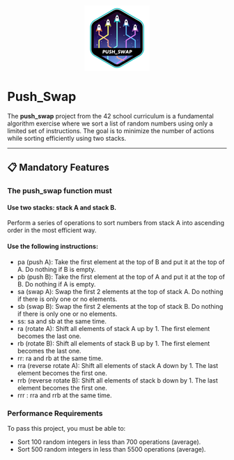 <p align="center">
  <img src="push_swape.png" alt="Push_swap Logo">
</p>

# Push_Swap  

The **push_swap** project from the 42 school curriculum is a fundamental algorithm exercise where we sort a list of random numbers using only a limited set of instructions. The goal is to minimize the number of actions while sorting efficiently using two stacks. 

---

## 📋 Mandatory Features  

### The push_swap function must
#### Use two stacks: stack A and stack B.
Perform a series of operations to sort numbers from stack A into ascending order in the most efficient way.

#### Use the following instructions:
- pa (push A): Take the first element at the top of B and put it at the top of A. Do nothing if B is empty.
- pb (push B): Take the first element at the top of A and put it at the top of B. Do nothing if A is empty.
- sa (swap A): Swap the first 2 elements at the top of stack A. Do nothing if there is only one or no elements.
- sb (swap B): Swap the first 2 elements at the top of stack B. Do nothing if there is only one or no elements.
- ss: sa and sb at the same time.
- ra (rotate A): Shift all elements of stack A up by 1. The first element becomes the last one.
- rb (rotate B): Shift all elements of stack B up by 1. The first element becomes the last one.
- rr: ra and rb at the same time.
- rra (reverse rotate A): Shift all elements of stack A down by 1. The last element becomes the first one.
- rrb (reverse rotate B): Shift all elements of stack b down by 1. The last element becomes the first one.
- rrr : rra and rrb at the same time.

### Performance Requirements
To pass this project, you must be able to:
- Sort 100 random integers in less than 700 operations (average).
- Sort 500 random integers in less than 5500 operations (average).
 
